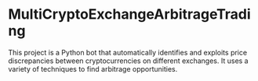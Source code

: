 # MultiCryptoExchangeArbitrageTrading
This project is a Python bot that automatically identifies and exploits price discrepancies between cryptocurrencies on different exchanges. It uses a variety of techniques to find arbitrage opportunities.
